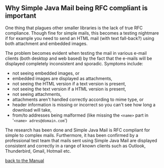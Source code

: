 ## Why Simple Java Mail being RFC compliant is important ##

One thing that plagues other smaller libraries is the lack of true RFC compliance. Though fine for simple mails, this becomes a testing nightmare if for example you need to send an HTML mail (with text fall-back?) using both attachment and embedded images.

The problem becomes evident when testing the mail in various e-mail clients (both desktop and web based) by the fact that the e-mails will be displayed completely inconsistent and sporadic. Symptoms include:
  * not seeing embedded images, or
  * embedded images are displayed as attachments,
  * not seeing the HTML version if a text version is present,
  * not seeing the text version if a HTML version is present,
  * not seeing attachments,
  * attachments aren't handled correctly according to mime type, or
  * header information is missing or incorrect so you can't see how long a download will take,
  * from/to addresses being malformed (like missing the `<name>` part in '`<name> adres@domain.com`')

The research has been done and Simple Java Mail is RFC compliant for simple to complex mails. Furthermore, it has been confirmed by a professional test team that mails sent using Simple Java Mail are displayed consistent and correctly in a range of known clients such as Outlook, Thunderbird, Gmail, Hotmail etc.

[back to the Manual](Manual.md)